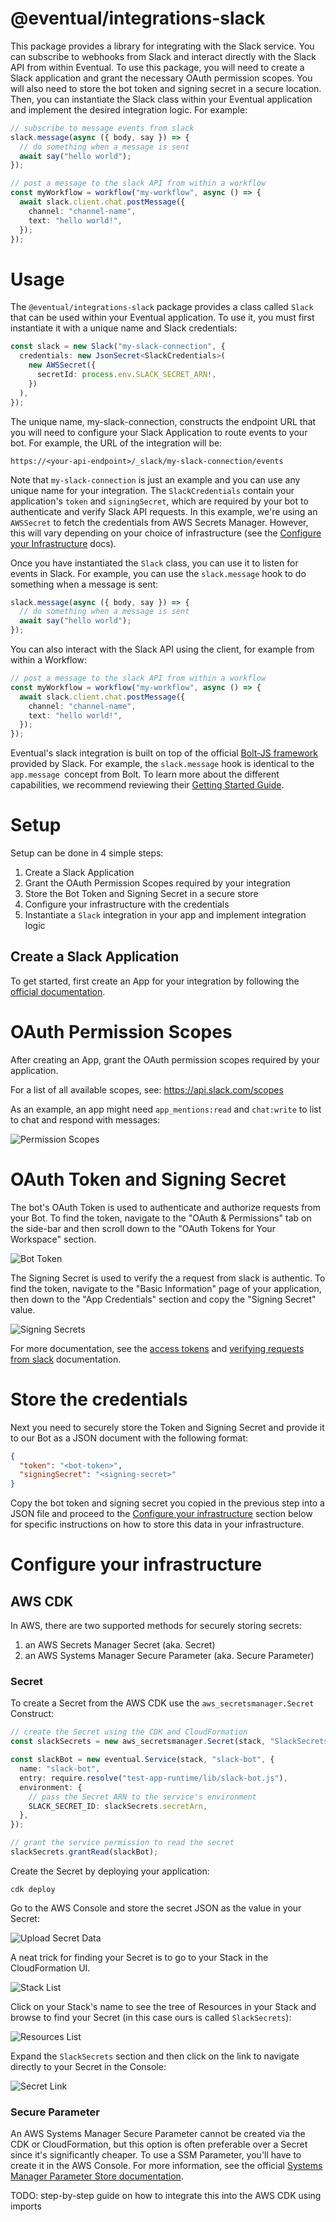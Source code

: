 # @eventual/integrations-slack

This package provides a library for integrating with the Slack service. You can subscribe to webhooks from Slack and interact directly with the Slack API from within Eventual. To use this package, you will need to create a Slack application and grant the necessary OAuth permission scopes. You will also need to store the bot token and signing secret in a secure location. Then, you can instantiate the Slack class within your Eventual application and implement the desired integration logic. For example:

```ts
// subscribe to message events from slack
slack.message(async ({ body, say }) => {
  // do something when a message is sent
  await say("hello world");
});

// post a message to the slack API from within a workflow
const myWorkflow = workflow("my-workflow", async () => {
  await slack.client.chat.postMessage({
    channel: "channel-name",
    text: "hello world!",
  });
});
```

# Usage

The `@eventual/integrations-slack` package provides a class called `Slack` that can be used within your Eventual application. To use it, you must first instantiate it with a unique name and Slack credentials:

```ts
const slack = new Slack("my-slack-connection", {
  credentials: new JsonSecret<SlackCredentials>(
    new AWSSecret({
      secretId: process.env.SLACK_SECRET_ARN!,
    })
  ),
});
```

The unique name, my-slack-connection, constructs the endpoint URL that you will need to configure your Slack Application to route events to your bot. For example, the URL of the integration will be:

```
https://<your-api-endpoint>/_slack/my-slack-connection/events
```

Note that `my-slack-connection` is just an example and you can use any unique name for your integration. The `SlackCredentials` contain your application's `token` and `signingSecret`, which are required by your bot to authenticate and verify Slack API requests. In this example, we're using an `AWSSecret` to fetch the credentials from AWS Secrets Manager. However, this will vary depending on your choice of infrastructure (see the [Configure your Infrastructure](#configure-your-infrastructure) docs).

Once you have instantiated the `Slack` class, you can use it to listen for events in Slack. For example, you can use the `slack.message` hook to do something when a message is sent:

```ts
slack.message(async ({ body, say }) => {
  // do something when a message is sent
  await say("hello world");
});
```

You can also interact with the Slack API using the client, for example from within a Workflow:

```ts
// post a message to the slack API from within a workflow
const myWorkflow = workflow("my-workflow", async () => {
  await slack.client.chat.postMessage({
    channel: "channel-name",
    text: "hello world!",
  });
});
```

Eventual's slack integration is built on top of the official [Bolt-JS framework](https://slack.dev/bolt-js/concepts) provided by Slack. For example, the `slack.message` hook is identical to the `app.message `concept from Bolt. To learn more about the different capabilities, we recommend reviewing their [Getting Started Guide](https://slack.dev/bolt-js/tutorial/getting-started).

# Setup

Setup can be done in 4 simple steps:

1. Create a Slack Application
2. Grant the OAuth Permission Scopes required by your integration
3. Store the Bot Token and Signing Secret in a secure store
4. Configure your infrastructure with the credentials
5. Instantiate a `Slack` integration in your app and implement integration logic

## Create a Slack Application

To get started, first create an App for your integration by following the [official documentation](https://slack.com/intl/en-in/help/articles/115005265703-Create-a-bot-for-your-workspace).

# OAuth Permission Scopes

After creating an App, grant the OAuth permission scopes required by your application.

For a list of all available scopes, see: https://api.slack.com/scopes

As an example, an app might need `app_mentions:read` and `chat:write` to list to chat and respond with messages:

![Permission Scopes](./img/scopes.png)

# OAuth Token and Signing Secret

The bot's OAuth Token is used to authenticate and authorize requests from your Bot. To find the token, navigate to the "OAuth & Permissions" tab on the side-bar and then scroll down to the "OAuth Tokens for Your Workspace" section.

![Bot Token](./img/oauth-token.png)

The Signing Secret is used to verify the a request from slack is authentic. To find the token, navigate to the "Basic Information" page of your application, then down to the "App Credentials" section and copy the "Signing Secret" value.

![Signing Secrets](./img/signing-secret.png)

For more documentation, see the [access tokens](https://api.slack.com/authentication/token-types) and [verifying requests from slack](https://api.slack.com/authentication/verifying-requests-from-slack) documentation.

# Store the credentials

Next you need to securely store the Token and Signing Secret and provide it to our Bot as a JSON document with the following format:

```json
{
  "token": "<bot-token>",
  "signingSecret": "<signing-secret>"
}
```

Copy the bot token and signing secret you copied in the previous step into a JSON file and proceed to the [Configure your infrastructure](#configure-your-infrastructure) section below for specific instructions on how to store this data in your infrastructure.

# Configure your infrastructure

## AWS CDK

In AWS, there are two supported methods for securely storing secrets:

1. an AWS Secrets Manager Secret (aka. Secret)
2. an AWS Systems Manager Secure Parameter (aka. Secure Parameter)

### Secret

To create a Secret from the AWS CDK use the `aws_secretsmanager.Secret` Construct:

```ts
// create the Secret using the CDK and CloudFormation
const slackSecrets = new aws_secretsmanager.Secret(stack, "SlackSecrets");

const slackBot = new eventual.Service(stack, "slack-bot", {
  name: "slack-bot",
  entry: require.resolve("test-app-runtime/lib/slack-bot.js"),
  environment: {
    // pass the Secret ARN to the service's environment
    SLACK_SECRET_ID: slackSecrets.secretArn,
  },
});

// grant the service permission to read the secret
slackSecrets.grantRead(slackBot);
```

Create the Secret by deploying your application:

```
cdk deploy
```

Go to the AWS Console and store the secret JSON as the value in your Secret:

![Upload Secret Data](./img//secrets-manager.png)

A neat trick for finding your Secret is to go to your Stack in the CloudFormation UI.

![Stack List](./img/cfn-list.png)

Click on your Stack's name to see the tree of Resources in your Stack and browse to find your Secret (in this case ours is called `SlackSecrets`):

![Resources List](./img/cfn-resources.png)

Expand the `SlackSecrets` section and then click on the link to navigate directly to your Secret in the Console:

![Secret Link](./img/cfn-resource-link.png)

### Secure Parameter

An AWS Systems Manager Secure Parameter cannot be created via the CDK or CloudFormation, but this option is often preferable over a Secret since it's significantly cheaper. To use a SSM Parameter, you'll have to create it in the AWS Console. For more information, see the official [Systems Manager Parameter Store documentation](https://docs.aws.amazon.com/systems-manager/latest/userguide/systems-manager-parameter-store.html).

TODO: step-by-step guide on how to integrate this into the AWS CDK using imports

